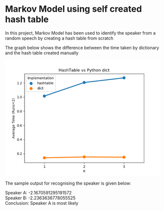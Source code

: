 # Markov Model using self created hash table

In this project, Markov Model has been used to identify the speaker from a random speech by creating a hash table from scratch  

The graph below shows the difference between the time taken by dictionary and the hash table created manually  

!["Dictionary vs Hash Table"](execution_graph.png)

The sample output for recognising the speaker is given below:  

Speaker A: -2.1670591295191572  
Speaker B: -2.2363636778055525  
Conclusion: Speaker A is most likely  